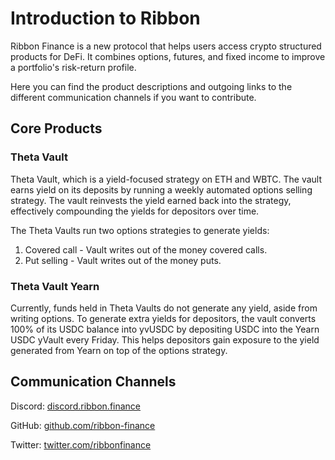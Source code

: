 # Introduction to Ribbon

Ribbon Finance is a new protocol that helps users access crypto structured products for DeFi. It combines options, futures, and fixed income to improve a portfolio's risk-return profile.

Here you can find the product descriptions and outgoing links to the different communication channels if you want to contribute.

## Core Products

### Theta Vault

Theta Vault, which is a yield-focused strategy on ETH and WBTC. The vault earns yield on its deposits by running a weekly automated options selling strategy. The vault reinvests the yield earned back into the strategy, effectively compounding the yields for depositors over time.

The Theta Vaults run two options strategies to generate yields:

1. Covered call - Vault writes  out of the money covered calls.
2. Put selling - Vault writes  out of the money puts.

### Theta Vault Yearn

Currently, funds held in Theta Vaults do not generate any yield, aside from writing options. To generate extra yields for depositors, the vault converts 100% of its USDC balance into yvUSDC by depositing USDC into the Yearn USDC yVault every Friday. This helps depositors gain exposure to the yield generated from Yearn on top of the options strategy.

## Communication Channels

Discord: [discord.ribbon.finance](http://discord.ribbon.finance/)

GitHub: [github.com/ribbon-finance](https://github.com/ribbon-finance%20)

Twitter: [twitter.com/ribbonfinance](https://twitter.com/ribbonfinance)









